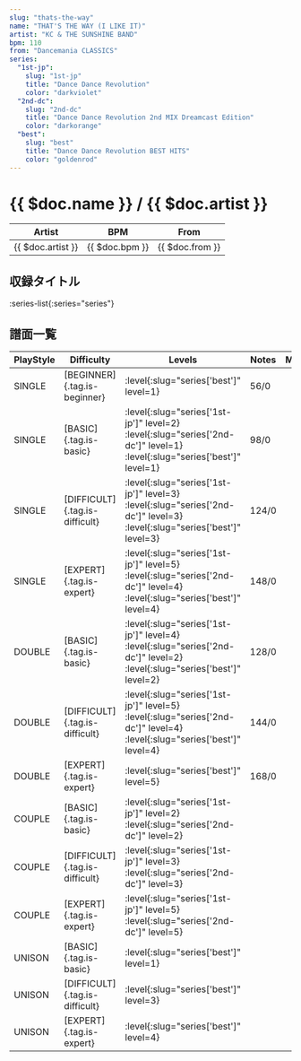 ```yaml
---
slug: "thats-the-way"
name: "THAT'S THE WAY (I LIKE IT)"
artist: "KC & THE SUNSHINE BAND"
bpm: 110
from: "Dancemania CLASSICS"
series:
  "1st-jp":
    slug: "1st-jp"
    title: "Dance Dance Revolution"
    color: "darkviolet"
  "2nd-dc":
    slug: "2nd-dc"
    title: "Dance Dance Revolution 2nd MIX Dreamcast Edition"
    color: "darkorange"
  "best":
    slug: "best"
    title: "Dance Dance Revolution BEST HITS"
    color: "goldenrod"
---
```


# {{ $doc.name }} / {{ $doc.artist }}

|Artist|BPM|From|
|------|---|----|
|{{ $doc.artist }}|{{ $doc.bpm }}|{{ $doc.from }}|

## 収録タイトル

:series-list{:series="series"}

## 譜面一覧

|PlayStyle|Difficulty|Levels|Notes|Movie|
|---------|----------|------|-----|-----|
|SINGLE|[BEGINNER]{.tag.is-beginner}|:level{:slug="series['best']" level=1}|56/0||
|SINGLE|[BASIC]{.tag.is-basic}|:level{:slug="series['1st-jp']" level=2} :level{:slug="series['2nd-dc']" level=1} :level{:slug="series['best']" level=1}|98/0||
|SINGLE|[DIFFICULT]{.tag.is-difficult}|:level{:slug="series['1st-jp']" level=3} :level{:slug="series['2nd-dc']" level=3} :level{:slug="series['best']" level=3}|124/0||
|SINGLE|[EXPERT]{.tag.is-expert}|:level{:slug="series['1st-jp']" level=5} :level{:slug="series['2nd-dc']" level=4} :level{:slug="series['best']" level=4}|148/0||
|DOUBLE|[BASIC]{.tag.is-basic}|:level{:slug="series['1st-jp']" level=4} :level{:slug="series['2nd-dc']" level=2} :level{:slug="series['best']" level=2}|128/0||
|DOUBLE|[DIFFICULT]{.tag.is-difficult}|:level{:slug="series['1st-jp']" level=5} :level{:slug="series['2nd-dc']" level=4} :level{:slug="series['best']" level=4}|144/0||
|DOUBLE|[EXPERT]{.tag.is-expert}|:level{:slug="series['best']" level=5}|168/0||
|COUPLE|[BASIC]{.tag.is-basic}|:level{:slug="series['1st-jp']" level=2} :level{:slug="series['2nd-dc']" level=2}|||
|COUPLE|[DIFFICULT]{.tag.is-difficult}|:level{:slug="series['1st-jp']" level=3} :level{:slug="series['2nd-dc']" level=3}|||
|COUPLE|[EXPERT]{.tag.is-expert}|:level{:slug="series['1st-jp']" level=5} :level{:slug="series['2nd-dc']" level=5}|||
|UNISON|[BASIC]{.tag.is-basic}|:level{:slug="series['best']" level=1}|||
|UNISON|[DIFFICULT]{.tag.is-difficult}|:level{:slug="series['best']" level=3}|||
|UNISON|[EXPERT]{.tag.is-expert}|:level{:slug="series['best']" level=4}|||
